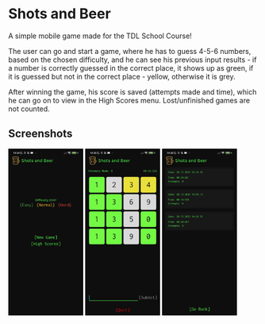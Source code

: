 # Shots and Beer
A simple mobile game made for the TDL School Course!

The user can go and start a game, where he has to guess 4-5-6 numbers, based on the chosen difficulty, and he can see his previous input results - if a number is correctly guessed in the correct place, it shows up as green, if it is guessed but not in the correct place - yellow, otherwise it is grey.

After winning the game, his score is saved (attempts made and time), which he can go on to view in the High Scores menu. Lost/unfinished games are not counted.

## Screenshots
<img src="screenshots/Start.jpg" alt="Start Menu" width="30%"/> <img src="screenshots/Game.jpg" alt="Game View" width="30%"/> <img src="screenshots/HighScores.jpg" alt="High Score Menu" width="30%"/>
